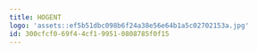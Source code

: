 ```yaml
---
title: HOGENT
logo: 'assets::ef5b51dbc098b6f24a38e56e64b1a5c02702153a.jpg'
id: 300cfcf0-69f4-4cf1-9951-0808785f0f15
---
```

